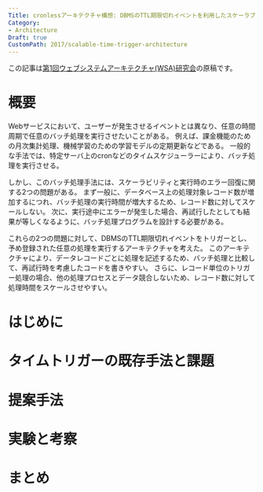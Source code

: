 ```yaml
---
Title: cronlessアーキテクチャ構想: DBMSのTTL期限切れイベントを利用したスケーラブルなタイムトリガー
Category:
- Architecture
Draft: true
CustomPath: 2017/scalable-time-trigger-architecture
---
```


この記事は[第1回ウェブシステムアーキテクチャ(WSA)研究会](http://websystemarchitecture.hatenablog.jp/)の原稿です。

# 概要

Webサービスにおいて、ユーザーが発生させるイベントとは異なり、任意の時間周期で任意のバッチ処理を実行させたいことがある。
例えば、課金機能のための月次集計処理、機械学習のための学習モデルの定期更新などである。
一般的な手法では、特定サーバ上のcronなどのタイムスケジューラーにより、バッチ処理を実行させる。

しかし、このバッチ処理手法には、スケーラビリティと実行時のエラー回復に関する2つの問題がある。
まず一般に、データベース上の処理対象レコード数が増加するにつれ、バッチ処理の実行時間が増大するため、レコード数に対してスケールしない。
次に、実行途中にエラーが発生した場合、再試行したとしても結果が等しくなるように、バッチ処理プログラムを設計する必要がある。

これらの2つの問題に対して、DBMSのTTL期限切れイベントをトリガーとし、予め登録された任意の処理を実行するアーキテクチャを考えた。
このアーキテクチャにより、データレコードごとに処理を記述するため、バッチ処理と比較して、再試行時を考慮したコードを書きやすい。
さらに、レコード単位のトリガー処理の場合、他の処理プロセスとデータ競合しないため、レコード数に対して処理時間をスケールさせやすい。

# はじめに

<!-- - FaaSでいうところのイベントトリガー型スケジューラー -->

# タイムトリガーの既存手法と課題

<!-- - レコード数が増加するにつれ実行時間が増大する -->
<!-- - 処理分割が必要 -->

# 提案手法


# 実験と考察

<!-- - 複数のレコードをまとめる処理がしづらくなる -->
<!-- - バースト制御が難しくなる -->
<!--  -->
<!-- - TTLのexpire時刻と実際の削除時刻のディレイが大きいのはなぜか -->
<!-- - なぜRDBMSでは、TTLがないか -->

# まとめ

